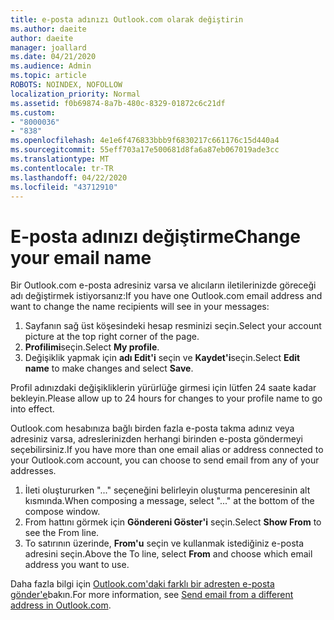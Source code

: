 ```yaml
---
title: e-posta adınızı Outlook.com olarak değiştirin
ms.author: daeite
author: daeite
manager: joallard
ms.date: 04/21/2020
ms.audience: Admin
ms.topic: article
ROBOTS: NOINDEX, NOFOLLOW
localization_priority: Normal
ms.assetid: f0b69874-8a7b-480c-8329-01872c6c21df
ms.custom:
- "8000036"
- "838"
ms.openlocfilehash: 4e1e6f476833bbb9f6830217c661176c15d440a4
ms.sourcegitcommit: 55eff703a17e500681d8fa6a87eb067019ade3cc
ms.translationtype: MT
ms.contentlocale: tr-TR
ms.lasthandoff: 04/22/2020
ms.locfileid: "43712910"
---
```

# <a name="change-your-email-name"></a><span data-ttu-id="064d3-102">E-posta adınızı değiştirme</span><span class="sxs-lookup"><span data-stu-id="064d3-102">Change your email name</span></span>

<span data-ttu-id="064d3-103">Bir Outlook.com e-posta adresiniz varsa ve alıcıların iletilerinizde göreceği adı değiştirmek istiyorsanız:</span><span class="sxs-lookup"><span data-stu-id="064d3-103">If you have one Outlook.com email address and want to change the name recipients will see in your messages:</span></span>
  
1. <span data-ttu-id="064d3-104">Sayfanın sağ üst köşesindeki hesap resminizi seçin.</span><span class="sxs-lookup"><span data-stu-id="064d3-104">Select your account picture at the top right corner of the page.</span></span>
2. <span data-ttu-id="064d3-105">**Profilimi**seçin.</span><span class="sxs-lookup"><span data-stu-id="064d3-105">Select **My profile**.</span></span>
3. <span data-ttu-id="064d3-106">Değişiklik yapmak için **adı Edit'i** seçin ve **Kaydet'i**seçin.</span><span class="sxs-lookup"><span data-stu-id="064d3-106">Select **Edit name** to make changes and select **Save**.</span></span>

<span data-ttu-id="064d3-107">Profil adınızdaki değişikliklerin yürürlüğe girmesi için lütfen 24 saate kadar bekleyin.</span><span class="sxs-lookup"><span data-stu-id="064d3-107">Please allow up to 24 hours for changes to your profile name to go into effect.</span></span>
  
<span data-ttu-id="064d3-108">Outlook.com hesabınıza bağlı birden fazla e-posta takma adınız veya adresiniz varsa, adreslerinizden herhangi birinden e-posta göndermeyi seçebilirsiniz.</span><span class="sxs-lookup"><span data-stu-id="064d3-108">If you have more than one email alias or address connected to your Outlook.com account, you can choose to send email from any of your addresses.</span></span>
  
1. <span data-ttu-id="064d3-109">İleti oluştururken "..." seçeneğini belirleyin oluşturma penceresinin alt kısmında.</span><span class="sxs-lookup"><span data-stu-id="064d3-109">When composing a message, select "..." at the bottom of the compose window.</span></span>
1. <span data-ttu-id="064d3-110">From hattını görmek için **Göndereni Göster'i** seçin.</span><span class="sxs-lookup"><span data-stu-id="064d3-110">Select **Show From** to see the From line.</span></span>
1. <span data-ttu-id="064d3-111">To satırının üzerinde, **From'u** seçin ve kullanmak istediğiniz e-posta adresini seçin.</span><span class="sxs-lookup"><span data-stu-id="064d3-111">Above the To line, select **From** and choose which email address you want to use.</span></span>

<span data-ttu-id="064d3-112">Daha fazla bilgi için [Outlook.com'daki farklı bir adresten e-posta gönder'e](https://support.office.com/article/ccba89cb-141c-4a36-8c56-6d16a8556d2e?wt.mc_id=Office_Outlook_com_Alchemy)bakın.</span><span class="sxs-lookup"><span data-stu-id="064d3-112">For more information, see [Send email from a different address in Outlook.com](https://support.office.com/article/ccba89cb-141c-4a36-8c56-6d16a8556d2e?wt.mc_id=Office_Outlook_com_Alchemy).</span></span>